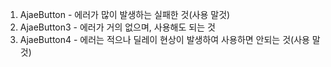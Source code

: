 1. AjaeButton - 에러가 많이 발생하는 실패한 것(사용 말것)
2. AjaeButton3 - 에러가 거의 없으며, 사용해도 되는 것
3. AjaeButton4 - 에러는 적으나 딜레이 현상이 발생하여 사용하면 안되는 것(사용 말것)
